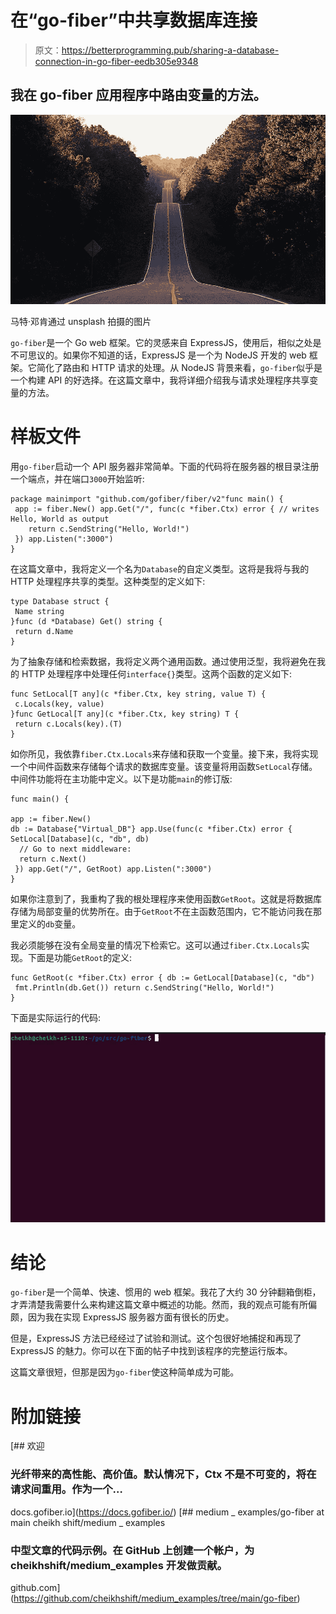 # 在“go-fiber”中共享数据库连接

> 原文：<https://betterprogramming.pub/sharing-a-database-connection-in-go-fiber-eedb305e9348>

## 我在 go-fiber 应用程序中路由变量的方法。

![](img/bc6c2596bf326bf213fb05e61decb900.png)

马特·邓肯通过 unsplash 拍摄的图片

`go-fiber`是一个 Go web 框架。它的灵感来自 ExpressJS，使用后，相似之处是不可思议的。如果你不知道的话，ExpressJS 是一个为 NodeJS 开发的 web 框架。它简化了路由和 HTTP 请求的处理。从 NodeJS 背景来看，`go-fiber`似乎是一个构建 API 的好选择。在这篇文章中，我将详细介绍我与请求处理程序共享变量的方法。

# 样板文件

用`go-fiber`启动一个 API 服务器非常简单。下面的代码将在服务器的根目录注册一个端点，并在端口`3000`开始监听:

```
package mainimport "github.com/gofiber/fiber/v2"func main() {
 app := fiber.New() app.Get("/", func(c *fiber.Ctx) error { // writes Hello, World as output
    return c.SendString("Hello, World!")
 }) app.Listen(":3000")
}
```

在这篇文章中，我将定义一个名为`Database`的自定义类型。这将是我将与我的 HTTP 处理程序共享的类型。这种类型的定义如下:

```
type Database struct {
 Name string
}func (d *Database) Get() string {
 return d.Name
}
```

为了抽象存储和检索数据，我将定义两个通用函数。通过使用泛型，我将避免在我的 HTTP 处理程序中处理任何`interface{}`类型。这两个函数的定义如下:

```
func SetLocal[T any](c *fiber.Ctx, key string, value T) {
 c.Locals(key, value)
}func GetLocal[T any](c *fiber.Ctx, key string) T {
 return c.Locals(key).(T)
}
```

如你所见，我依靠`fiber.Ctx.Locals`来存储和获取一个变量。接下来，我将实现一个中间件函数来存储每个请求的数据库变量。该变量将用函数`SetLocal`存储。中间件功能将在主功能中定义。以下是功能`main`的修订版:

```
func main() {

app := fiber.New()
db := Database{"Virtual_DB"} app.Use(func(c *fiber.Ctx) error { SetLocal[Database](c, "db", db)
  // Go to next middleware:
  return c.Next()
 }) app.Get("/", GetRoot) app.Listen(":3000")
}
```

如果你注意到了，我重构了我的根处理程序来使用函数`GetRoot`。这就是将数据库存储为局部变量的优势所在。由于`GetRoot`不在主函数范围内，它不能访问我在那里定义的`db`变量。

我必须能够在没有全局变量的情况下检索它。这可以通过`fiber.Ctx.Locals`实现。下面是功能`GetRoot`的定义:

```
func GetRoot(c *fiber.Ctx) error { db := GetLocal[Database](c, "db")
 fmt.Println(db.Get()) return c.SendString("Hello, World!")
}
```

下面是实际运行的代码:

![](img/fb1845aa031352306bf19a997df78c63.png)

# 结论

`go-fiber`是一个简单、快速、惯用的 web 框架。我花了大约 30 分钟翻箱倒柜，才弄清楚我需要什么来构建这篇文章中概述的功能。然而，我的观点可能有所偏颇，因为我在实现 ExpressJS 服务器方面有很长的历史。

但是，ExpressJS 方法已经经过了试验和测试。这个包很好地捕捉和再现了 ExpressJS 的魅力。你可以在下面的帖子中找到该程序的完整运行版本。

这篇文章很短，但那是因为`go-fiber`使这种简单成为可能。

# 附加链接

[](https://docs.gofiber.io/) [## 欢迎

### 光纤带来的高性能、高价值。默认情况下，Ctx 不是不可变的，将在请求间重用。作为一个…

docs.gofiber.io](https://docs.gofiber.io/) [](https://github.com/cheikhshift/medium_examples/tree/main/go-fiber) [## medium _ examples/go-fiber at main cheikh shift/medium _ examples

### 中型文章的代码示例。在 GitHub 上创建一个帐户，为 cheikhshift/medium_examples 开发做贡献。

github.com](https://github.com/cheikhshift/medium_examples/tree/main/go-fiber)